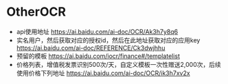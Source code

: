 # OtherOCR
- api使用地址 https://ai.baidu.com/ai-doc/OCR/Ak3h7y8q6
- 实名用户，然后获取对应的授权id，然后在此地址获取对应的应用key https://ai.baidu.com/ai-doc/REFERENCE/Ck3dwjhhu
- 预留的模板 https://ai.baidu.com/iocr/finance#/templatelist
- 价格列表，增值税发票识别500次/天，自定义模板一次性赠送2,000次，后续使用价格下列地址 https://ai.baidu.com/ai-doc/OCR/ik3h7xv2x